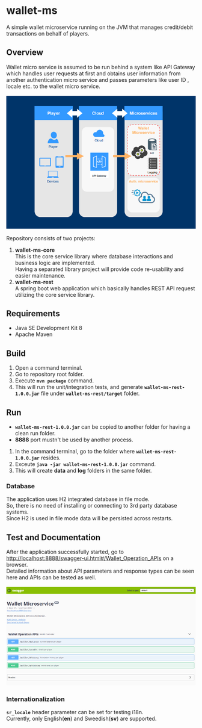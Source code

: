 # wallet-ms
A simple wallet microservice running on the JVM that manages credit/debit transactions on behalf of players.
## Overview
Wallet micro service is assumed to be run behind a system like API Gateway which handles user requests at first and obtains user information from another authentication micro service and passes parameters like user ID , locale etc. to the wallet micro service.<br><br>
![](https://github.com/kderer/wallet-ms/blob/master/overview.png?raw=true)
 
Repository consists of two projects:
1. **wallet-ms-core**<br>
This is the core service library where database interactions and business logic are implemented.<br>
Having a separated library project will provide code re-usability and easier maintenance.
2. **wallet-ms-rest**<br>
A spring boot web application which basically handles REST API request utilizing the core service library.

## Requirements
 - Java SE Development Kit 8
 - Apache Maven

## Build
 1. Open a command terminal.
 2. Go to repository root folder.
 3. Execute **`mvn package`** command.
 4. This will run the unit/integration tests, and generate **`wallet-ms-rest-1.0.0.jar`** file under **`wallet-ms-rest/target`** folder.

## Run
- **`wallet-ms-rest-1.0.0.jar`** can be copied to another folder for having a clean run folder.<br>
- **8888** port mustn't be used by another process.<br>
1. In the command terminal, go to the  folder where  **`wallet-ms-rest-1.0.0.jar`** resides.<br>
2. Exceute **`java -jar wallet-ms-rest-1.0.0.jar`** command.
3. This will create **data** and **log** folders in the same folder.
### Database
The application uses H2 integrated database in file mode.<br>
So, there is no need of installing or connecting to 3rd party database systems.<br>
Since H2 is used in file mode data will be persisted across restarts.<br>
## Test and Documentation
After the application successfully started, go to [http://localhost:8888/swagger-ui.html#/Wallet_Operation_APIs](http://localhost:8888/swagger-ui.html#/Wallet_Operation_APIs) on a browser.<br>
Detailed information about API parameters and response types can be seen here and APIs can be tested as well.<br><br>
![](https://github.com/kderer/wallet-ms/blob/master/swagger.png?raw=true)
### Internationalization
**`sr_locale`** header parameter can be set for testing i18n.<br>
Currently, only English(**en**) and Sweedish(**sv**) are supported.
